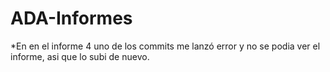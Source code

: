 # ADA-Informes

*En en el informe 4 uno de los commits me lanzó error y no se podia ver el informe, asi que lo subi de nuevo.
